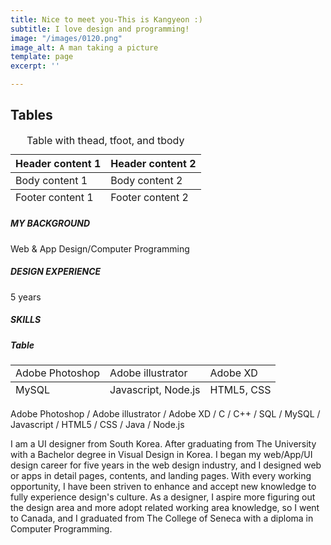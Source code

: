 ```yaml
---
title: Nice to meet you-This is Kangyeon :)
subtitle: I love design and programming!
image: "/images/0120.png"
image_alt: A man taking a picture
template: page
excerpt: ''

---
```

## Tables

<table>  
<caption>Table with thead, tfoot, and tbody</caption>   
<thead>  
<tr>   
<th>Header content 1</th>   
<th>Header content 2</th>   
</tr>   
</thead>   
<tbody>   
<tr>   
<td>Body content 1</td>   
<td>Body content 2</td>   
</tr>   
</tbody>   
<tfoot>   
<tr>   
<td>Footer content 1</td>   
<td>Footer content 2</td>   
</tr>   
</tfoot>   
</table>

##### **MY BACKGROUND**

Web & App Design/Computer Programming

##### **DESIGN EXPERIENCE**

5 years

##### **SKILLS**

##### **Table**

<table>
<tbody>
<tr>
<td>Adobe Photoshop</td>
<td>Adobe illustrator</td>
<td>Adobe XD</td>
</tr>
</tbody>
<tfoot>
<tr>
<td>MySQL</td>
<td>Javascript, Node.js</td>
<td>HTML5, CSS</td>
</tr>
</tfoot>
</table>

Adobe Photoshop / Adobe illustrator / Adobe XD / C / C++ / SQL / MySQL / Javascript / HTML5 / CSS / Java / Node.js

I am a UI designer from South Korea. After graduating from The University with a Bachelor degree in Visual Design in Korea. I began my web/App/UI design career for five years in the web design industry, and I designed web or apps in detail pages, contents, and landing pages. With every working opportunity, I have been striven to enhance and accept new knowledge to fully experience design's culture. As a designer, I aspire more figuring out the design area and more adopt related working area knowledge, so I went to Canada, and I graduated from The College of Seneca with a diploma in Computer Programming.